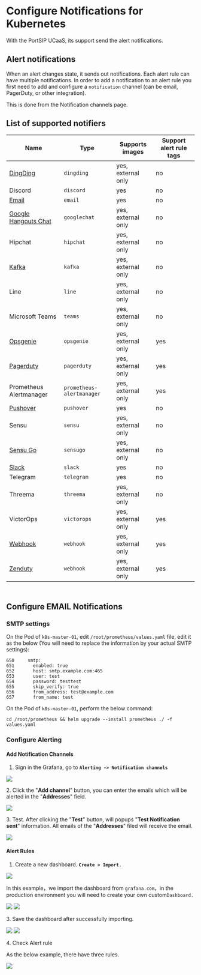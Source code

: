 # Configure Notifications for Kubernetes

With the PortSIP UCaaS, its support send the alert notifications.

## Alert notifications <a href="#alert-notifications" id="alert-notifications"></a>

When an alert changes state, it sends out notifications. Each alert rule can have multiple notifications. In order to add a notification to an alert rule you first need to add and configure a `notification` channel (can be email, PagerDuty, or other integration).

This is done from the Notification channels page.

## List of supported notifiers <a href="#list-of-supported-notifiers" id="list-of-supported-notifiers"></a>

| Name                                                                                                       | Type                      | Supports images    | Support alert rule tags |
| ---------------------------------------------------------------------------------------------------------- | ------------------------- | ------------------ | ----------------------- |
| [DingDing](https://grafana.com/docs/grafana/v7.5/alerting/notifications/#dingdingdingtalk)                 | `dingding`                | yes, external only | no                      |
| Discord                                                                                                    | `discord`                 | yes                | no                      |
| [Email](https://grafana.com/docs/grafana/v7.5/alerting/notifications/#email)                               | `email`                   | yes                | no                      |
| [Google Hangouts Chat](https://grafana.com/docs/grafana/v7.5/alerting/notifications/#google-hangouts-chat) | `googlechat`              | yes, external only | no                      |
| Hipchat                                                                                                    | `hipchat`                 | yes, external only | no                      |
| [Kafka](https://grafana.com/docs/grafana/v7.5/alerting/notifications/#kafka)                               | `kafka`                   | yes, external only | no                      |
| Line                                                                                                       | `line`                    | yes, external only | no                      |
| Microsoft Teams                                                                                            | `teams`                   | yes, external only | no                      |
| [Opsgenie](https://grafana.com/docs/grafana/v7.5/alerting/notifications/#opsgenie)                         | `opsgenie`                | yes, external only | yes                     |
| [Pagerduty](https://grafana.com/docs/grafana/v7.5/alerting/notifications/#pagerduty)                       | `pagerduty`               | yes, external only | yes                     |
| Prometheus Alertmanager                                                                                    | `prometheus-alertmanager` | yes, external only | yes                     |
| [Pushover](https://grafana.com/docs/grafana/v7.5/alerting/notifications/#pushover)                         | `pushover`                | yes                | no                      |
| Sensu                                                                                                      | `sensu`                   | yes, external only | no                      |
| [Sensu Go](https://grafana.com/docs/grafana/v7.5/alerting/notifications/#sensu-go)                         | `sensugo`                 | yes, external only | no                      |
| [Slack](https://grafana.com/docs/grafana/v7.5/alerting/notifications/#slack)                               | `slack`                   | yes                | no                      |
| Telegram                                                                                                   | `telegram`                | yes                | no                      |
| Threema                                                                                                    | `threema`                 | yes, external only | no                      |
| VictorOps                                                                                                  | `victorops`               | yes, external only | yes                     |
| [Webhook](https://grafana.com/docs/grafana/v7.5/alerting/notifications/#webhook)                           | `webhook`                 | yes, external only | yes                     |
| [Zenduty](https://grafana.com/docs/grafana/v7.5/alerting/notifications/#zenduty)                           | `webhook`                 | yes, external only | yes                     |

\
Configure EMAIL Notifications
-----------------------------

### SMTP settings

On the Pod of `k8s-master-01`, edit `/root/prometheus/values.yaml` file, edit it as the below (You will need to replace the information by your actual SMTP settings):

```
650     smtp:
651       enabled: true
652       host: smtp.example.com:465
653       user: test
654       password: testtest
655       skip_verify: true
656       from_address: test@example.com
657       from_name: test
```

On the Pod of `k8s-master-01`, perform the below command:

```
cd /root/prometheus && helm upgrade --install prometheus ./ -f values.yaml
```

### Configure Alerting

#### **Add Notification Channels**

1. Sign in the Grafana, go to **`Alerting -> Notification channels`**

![](<../../.gitbook/assets/grafana-1 (1).png>)

2\. Click the "**Add channel**" button, you can enter the emails which will be alerted in the "**Addresses**" field.

![](../../.gitbook/assets/grafana-2.png)

3\. Test. After clicking the "**Test**" button, will popups "**Test Notification sent**" information. All emails of the "**Addresses**" filed will receive the email.

![](../../.gitbook/assets/grafana-3.png)



#### Alert Rules

1. Create a new dashboard. **`Create > Import.`**

![](../../.gitbook/assets/grafana-4.png)

In this example，we import the dashboard from `grafana.com`，in the production environment you will need to create your own custom`Dashboard.`

![](../../.gitbook/assets/grafana-5.png) ![](../../.gitbook/assets/grafana-6.png)

3\. Save the dashboard after successfully importing.

![](../../.gitbook/assets/grafana-7.png) ![](../../.gitbook/assets/grafana-8.png)

4\. Check Alert rule

As the below example, there have three rules.

![](../../.gitbook/assets/grafana-9.png)
